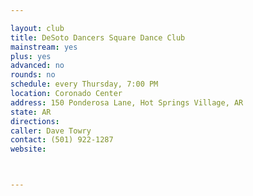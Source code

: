 ```yaml
---

layout: club
title: DeSoto Dancers Square Dance Club
mainstream: yes
plus: yes
advanced: no
rounds: no
schedule: every Thursday, 7:00 PM
location: Coronado Center
address: 150 Ponderosa Lane, Hot Springs Village, AR
state: AR
directions: 
caller: Dave Towry
contact: (501) 922-1287
website: 



---
```



